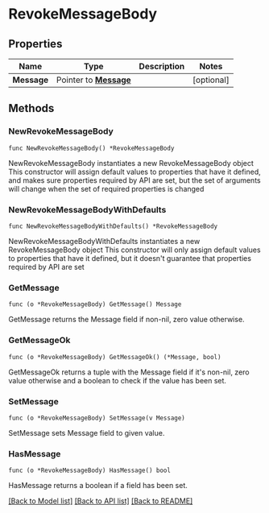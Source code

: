# RevokeMessageBody

## Properties

Name | Type | Description | Notes
------------ | ------------- | ------------- | -------------
**Message** | Pointer to [**Message**](Message.md) |  | [optional] 

## Methods

### NewRevokeMessageBody

`func NewRevokeMessageBody() *RevokeMessageBody`

NewRevokeMessageBody instantiates a new RevokeMessageBody object
This constructor will assign default values to properties that have it defined,
and makes sure properties required by API are set, but the set of arguments
will change when the set of required properties is changed

### NewRevokeMessageBodyWithDefaults

`func NewRevokeMessageBodyWithDefaults() *RevokeMessageBody`

NewRevokeMessageBodyWithDefaults instantiates a new RevokeMessageBody object
This constructor will only assign default values to properties that have it defined,
but it doesn't guarantee that properties required by API are set

### GetMessage

`func (o *RevokeMessageBody) GetMessage() Message`

GetMessage returns the Message field if non-nil, zero value otherwise.

### GetMessageOk

`func (o *RevokeMessageBody) GetMessageOk() (*Message, bool)`

GetMessageOk returns a tuple with the Message field if it's non-nil, zero value otherwise
and a boolean to check if the value has been set.

### SetMessage

`func (o *RevokeMessageBody) SetMessage(v Message)`

SetMessage sets Message field to given value.

### HasMessage

`func (o *RevokeMessageBody) HasMessage() bool`

HasMessage returns a boolean if a field has been set.


[[Back to Model list]](../README.md#documentation-for-models) [[Back to API list]](../README.md#documentation-for-api-endpoints) [[Back to README]](../README.md)


